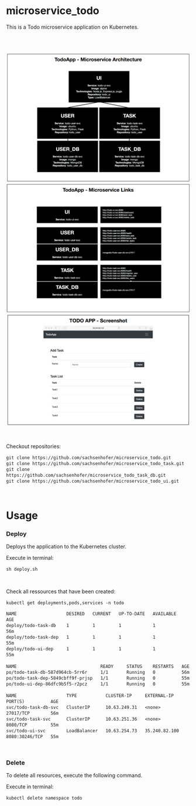 # microservice_todo

This is a Todo microservice application on Kubernetes.

<br>
<br>

![Todo1](./assets/img1.png)
![Todo2](./assets/img2.png)
![Todo3](./assets/img3.png)

<br>

Checkout repositories:

```
git clone https://github.com/sachsenhofer/microservice_todo.git
git clone https://github.com/sachsenhofer/microservice_todo_task.git
git clone https://github.com/sachsenhofer/microservice_todo_task_db.git
git clone https://github.com/sachsenhofer/microservice_todo_ui.git
```

<br>

# Usage

### Deploy

Deploys the application to the Kubernetes cluster.

Execute in terminal:

```
sh deploy.sh
```

<br>

Check all ressources that have been created:

```
kubectl get deployments,pods,services -n todo
```

```
NAME                   DESIRED   CURRENT   UP-TO-DATE   AVAILABLE   AGE
deploy/todo-task-db    1         1         1            1           56m
deploy/todo-task-dep   1         1         1            1           55m
deploy/todo-ui-dep     1         1         1            1           55m

NAME                                READY     STATUS    RESTARTS   AGE
po/todo-task-db-587d964cb-5rr6r     1/1       Running   0          56m
po/todo-task-dep-5849cbff9f-prjsp   1/1       Running   0          55m
po/todo-ui-dep-86dfc9b5f5-r2pcz     1/1       Running   0          55m

NAME                   TYPE           CLUSTER-IP     EXTERNAL-IP     PORT(S)          AGE
svc/todo-task-db-svc   ClusterIP      10.63.249.31   <none>          27017/TCP        56m
svc/todo-task-svc      ClusterIP      10.63.251.36   <none>          8080/TCP         55m
svc/todo-ui-svc        LoadBalancer   10.63.254.73   35.240.82.100   8080:30246/TCP   55m
```

<br>

### Delete

To delete all resources, execute the following command.

Execute in terminal:

```
kubectl delete namespace todo
```
